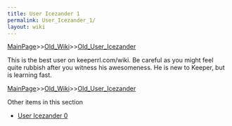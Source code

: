 ```yaml
---
title: User Icezander 1
permalink: User_Icezander_1/
layout: wiki
---
```


[MainPage](/keeperrl_wiki/ "wikilink")>>[Old_Wiki](/keeperrl_wiki/Old_Wiki "wikilink")>>[Old_User_Icezander](/keeperrl_wiki/Old_User_Icezander "wikilink")

This is the best user on keeperrl.com/wiki.
Be careful as you might feel quite rubbish after you witness his awesomeness.
He is new to Keeper, but is learning fast.

[MainPage](/keeperrl_wiki/ "wikilink")>>[Old_Wiki](/keeperrl_wiki/Old_Wiki "wikilink")>>[Old_User_Icezander](/keeperrl_wiki/Old_User_Icezander "wikilink")

Other items in this section
-    [User Icezander 0](/keeperrl_wiki/User_Icezander_0 "wikilink")

